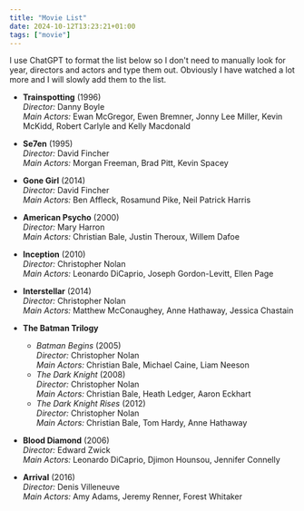```yaml
---
title: "Movie List"
date: 2024-10-12T13:23:21+01:00
tags: ["movie"]
---
```


I use ChatGPT to format the list below so I don't need to manually look for year, directors and actors and type them out. Obviously I have watched a lot more and I will slowly add them to the list.


- **Trainspotting** (1996)  
    *Director:* Danny Boyle  
    *Main Actors:* Ewan McGregor, Ewen Bremner, Jonny Lee Miller, Kevin McKidd, Robert Carlyle and Kelly Macdonald

- **Se7en** (1995)  
    *Director:* David Fincher  
    *Main Actors:* Morgan Freeman, Brad Pitt, Kevin Spacey

- **Gone Girl** (2014)  
    *Director:* David Fincher  
    *Main Actors:* Ben Affleck, Rosamund Pike, Neil Patrick Harris

- **American Psycho** (2000)  
    *Director:* Mary Harron  
    *Main Actors:* Christian Bale, Justin Theroux, Willem Dafoe

- **Inception** (2010)  
    *Director:* Christopher Nolan  
    *Main Actors:* Leonardo DiCaprio, Joseph Gordon-Levitt, Ellen Page

- **Interstellar** (2014)  
    *Director:* Christopher Nolan  
    *Main Actors:* Matthew McConaughey, Anne Hathaway, Jessica Chastain

- **The Batman Trilogy**  
    - *Batman Begins* (2005)  
    *Director:* Christopher Nolan  
    *Main Actors:* Christian Bale, Michael Caine, Liam Neeson  
    - *The Dark Knight* (2008)  
    *Director:* Christopher Nolan  
    *Main Actors:* Christian Bale, Heath Ledger, Aaron Eckhart  
    - *The Dark Knight Rises* (2012)  
    *Director:* Christopher Nolan  
    *Main Actors:* Christian Bale, Tom Hardy, Anne Hathaway

- **Blood Diamond** (2006)  
    *Director:* Edward Zwick  
    *Main Actors:* Leonardo DiCaprio, Djimon Hounsou, Jennifer Connelly

- **Arrival** (2016)  
    *Director:* Denis Villeneuve  
    *Main Actors:* Amy Adams, Jeremy Renner, Forest Whitaker
